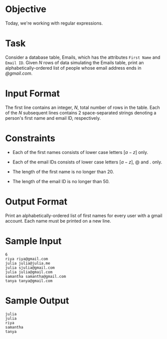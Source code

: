 # Objective

Today, we're working with regular expressions. 

# Task

Consider a database table, Emails, which has the attributes `First Name` and `Email ID`. Given $N$ rows of data simulating the Emails table, print an alphabetically-ordered list of people whose email address ends in _@gmail.com_.

# Input Format

The first line contains an integer, $N$, total number of rows in the table.
Each of the $N$ subsequent lines contains 2 space-separated strings denoting a person's first name and email ID, respectively.

# Constraints

* Each of the first names consists of lower case letters $[a-z]$ only.

* Each of the email IDs consists of lower case letters $[a-z]$, $@$ and $.$ only.

* The length of the first name is no longer than 20.

* The length of the email ID is no longer than 50.

# Output Format

Print an alphabetically-ordered list of first names for every user with a gmail account. Each name must be printed on a new line.

# Sample Input

```
6
riya riya@gmail.com
julia julia@julia.me
julia sjulia@gmail.com
julia julia@gmail.com
samantha samantha@gmail.com
tanya tanya@gmail.com
```

# Sample Output

```
julia
julia
riya
samantha
tanya
```